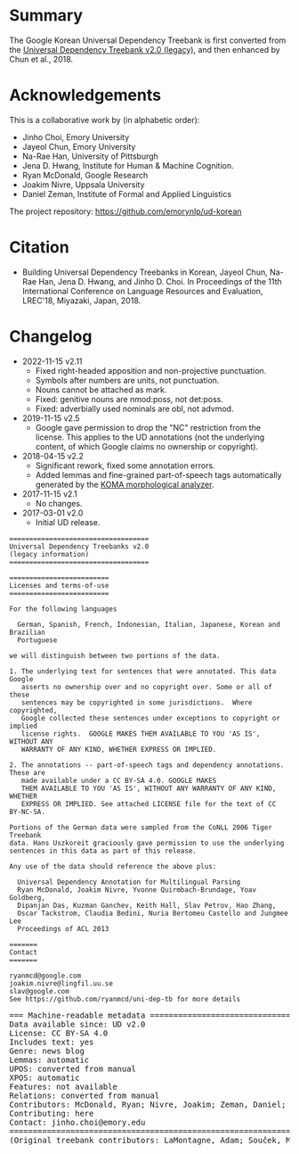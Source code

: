 # Summary

The Google Korean Universal Dependency Treebank is first converted from the [Universal
Dependency Treebank v2.0 (legacy)](https://github.com/ryanmcd/uni-dep-tb), and then enhanced by Chun et al., 2018.


# Acknowledgements

This is a collaborative work by (in alphabetic order):

* Jinho Choi, Emory University
* Jayeol Chun, Emory University
* Na-Rae Han, University of Pittsburgh
* Jena D. Hwang, Institute for Human & Machine Cognition.
* Ryan McDonald, Google Research
* Joakim Nivre, Uppsala University
* Daniel Zeman, Institute of Formal and Applied Linguistics

The project repository: https://github.com/emorynlp/ud-korean

# Citation

* Building Universal Dependency Treebanks in Korean, Jayeol Chun, Na-Rae Han, Jena D. Hwang, and Jinho D. Choi. In Proceedings of the 11th International Conference on Language Resources and Evaluation, LREC'18, Miyazaki, Japan, 2018.


# Changelog

* 2022-11-15 v2.11
  * Fixed right-headed apposition and non-projective punctuation.
  * Symbols after numbers are units, not punctuation.
  * Nouns cannot be attached as mark.
  * Fixed: genitive nouns are nmod:poss, not det:poss.
  * Fixed: adverbially used nominals are obl, not advmod.
* 2019-11-15 v2.5
  * Google gave permission to drop the "NC" restriction from the license.
    This applies to the UD annotations (not the underlying content, of which Google claims no ownership or copyright).
* 2018-04-15 v2.2
  * Significant rework, fixed some annotation errors.
  * Added lemmas and fine-grained part-of-speech tags automatically generated by the [KOMA morphological analyzer](http://www.aclweb.org/anthology/I05-2034).
* 2017-11-15 v2.1
  * No changes.
* 2017-03-01 v2.0
  * Initial UD release.

```
===================================
Universal Dependency Treebanks v2.0
(legacy information)
===================================

=========================
Licenses and terms-of-use
=========================

For the following languages

  German, Spanish, French, Indonesian, Italian, Japanese, Korean and Brazilian
  Portuguese

we will distinguish between two portions of the data.

1. The underlying text for sentences that were annotated. This data Google
   asserts no ownership over and no copyright over. Some or all of these
   sentences may be copyrighted in some jurisdictions.  Where copyrighted,
   Google collected these sentences under exceptions to copyright or implied
   license rights.  GOOGLE MAKES THEM AVAILABLE TO YOU 'AS IS', WITHOUT ANY
   WARRANTY OF ANY KIND, WHETHER EXPRESS OR IMPLIED.

2. The annotations -- part-of-speech tags and dependency annotations. These are
   made available under a CC BY-SA 4.0. GOOGLE MAKES
   THEM AVAILABLE TO YOU 'AS IS', WITHOUT ANY WARRANTY OF ANY KIND, WHETHER
   EXPRESS OR IMPLIED. See attached LICENSE file for the text of CC BY-NC-SA.

Portions of the German data were sampled from the CoNLL 2006 Tiger Treebank
data. Hans Uszkoreit graciously gave permission to use the underlying
sentences in this data as part of this release.

Any use of the data should reference the above plus:

  Universal Dependency Annotation for Multilingual Parsing
  Ryan McDonald, Joakim Nivre, Yvonne Quirmbach-Brundage, Yoav Goldberg,
  Dipanjan Das, Kuzman Ganchev, Keith Hall, Slav Petrov, Hao Zhang,
  Oscar Tackstrom, Claudia Bedini, Nuria Bertomeu Castello and Jungmee Lee
  Proceedings of ACL 2013

=======
Contact
=======

ryanmcd@google.com
joakim.nivre@lingfil.uu.se
slav@google.com
See https://github.com/ryanmcd/uni-dep-tb for more details
```



<pre>
=== Machine-readable metadata =================================================
Data available since: UD v2.0
License: CC BY-SA 4.0
Includes text: yes
Genre: news blog
Lemmas: automatic
UPOS: converted from manual
XPOS: automatic
Features: not available
Relations: converted from manual
Contributors: McDonald, Ryan; Nivre, Joakim; Zeman, Daniel; Choi, Jinho; Han, Na-Rae; Hwang, Jena; Chun, Jayeol
Contributing: here
Contact: jinho.choi@emory.edu
===============================================================================
(Original treebank contributors: LaMontagne, Adam; Souček, Milan; Järvinen, Timo; Radici, Alessandra)
</pre>
